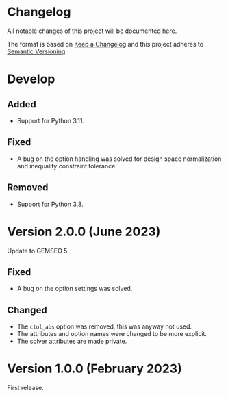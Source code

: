 <!--
Copyright 2021 IRT Saint Exupéry, https://www.irt-saintexupery.com

This work is licensed under the Creative Commons Attribution-ShareAlike 4.0
International License. To view a copy of this license, visit
http://creativecommons.org/licenses/by-sa/4.0/ or send a letter to Creative
Commons, PO Box 1866, Mountain View, CA 94042, USA.
-->

<!--
Changelog titles are:
- Added: for new features.
- Changed: for changes in existing functionality.
- Deprecated: for soon-to-be removed features.
- Removed: for now removed features.
- Fixed: for any bug fixes.
- Security: in case of vulnerabilities.
-->

# Changelog

All notable changes of this project will be documented here.

The format is based on
[Keep a Changelog](https://keepachangelog.com/en/1.0.0)
and this project adheres to
[Semantic Versioning](https://semver.org/spec/v2.0.0.html).

# Develop

## Added

- Support for Python 3.11.

## Fixed

- A bug on the option handling was solved for design space normalization and inequality
constraint tolerance.

## Removed

- Support for Python 3.8.

# Version 2.0.0 (June 2023)

Update to GEMSEO 5.

## Fixed

- A bug on the option settings was solved.

## Changed

- The `ctol_abs` option was removed, this was anyway not used.
- The attributes and option names were changed to be more explicit.
- The solver attributes are made private.

# Version 1.0.0 (February 2023)

First release.
